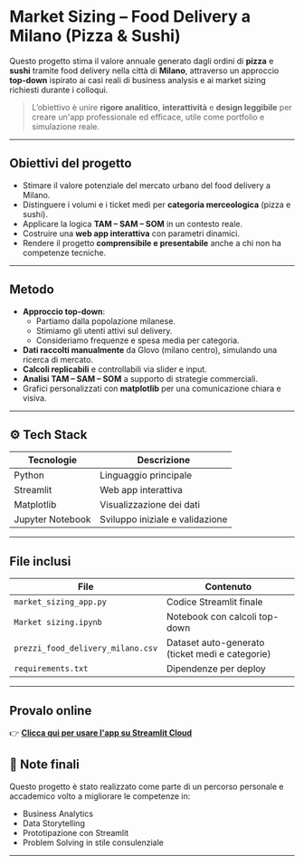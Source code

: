 # Market Sizing – Food Delivery a Milano (Pizza & Sushi)

Questo progetto stima il valore annuale generato dagli ordini di **pizza** e **sushi** tramite food delivery nella città di **Milano**, attraverso un approccio **top-down** ispirato ai casi reali di business analysis e ai market sizing richiesti durante i colloqui.

>  L’obiettivo è unire **rigore analitico**, **interattività** e **design leggibile** per creare un'app professionale ed efficace, utile come portfolio e simulazione reale.

---

##  Obiettivi del progetto

- Stimare il valore potenziale del mercato urbano del food delivery a Milano.
- Distinguere i volumi e i ticket medi per **categoria merceologica** (pizza e sushi).
- Applicare la logica **TAM – SAM – SOM** in un contesto reale.
- Costruire una **web app interattiva** con parametri dinamici.
- Rendere il progetto **comprensibile e presentabile** anche a chi non ha competenze tecniche.

---

##  Metodo

- **Approccio top-down**:
  - Partiamo dalla popolazione milanese.
  - Stimiamo gli utenti attivi sul delivery.
  - Consideriamo frequenze e spesa media per categoria.
- **Dati raccolti manualmente** da Glovo (milano centro), simulando una ricerca di mercato.
- **Calcoli replicabili** e controllabili via slider e input.
- **Analisi TAM – SAM – SOM** a supporto di strategie commerciali.
- Grafici personalizzati con **matplotlib** per una comunicazione chiara e visiva.

---

## ⚙ Tech Stack

| Tecnologie | Descrizione |
|------------|-------------|
|  Python | Linguaggio principale |
|  Streamlit | Web app interattiva |
|  Matplotlib | Visualizzazione dei dati |
|  Jupyter Notebook | Sviluppo iniziale e validazione |

---

##  File inclusi

| File | Contenuto |
|------|-----------|
| `market_sizing_app.py` | Codice Streamlit finale |
| `Market sizing.ipynb` | Notebook con calcoli top-down |
| `prezzi_food_delivery_milano.csv` | Dataset auto-generato (ticket medi e categorie) |
| `requirements.txt` | Dipendenze per deploy |


---

##  Provalo online

👉 [**Clicca qui per usare l'app su Streamlit Cloud**](INSERISCI_LINK_DOPO_DEPLOY)


## 📎 Note finali

Questo progetto è stato realizzato come parte di un percorso personale e accademico volto a migliorare le competenze in:
- Business Analytics
- Data Storytelling
- Prototipazione con Streamlit
- Problem Solving in stile consulenziale

---
